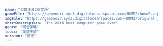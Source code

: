 ```yaml
---
name: "英雄无敌2英文版"
gameFile: "https://gamenoir.nyc3.digitaloceanspaces.com/HOMM2/homm2.zip"
imgFile: "https://gamenoir.nyc3.digitaloceanspaces.com/HOMM2/original.jpg"
shortDescription: "The 25th-best computer game ever"
genre: "回合策略"
topic: "英雄无敌"
version: "原版"
---
```

